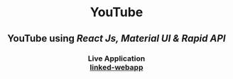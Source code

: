 <h1 align="center">YouTube</h1>

<h2 align="center">
  YouTube using <em> React Js, Material UI & Rapid API </em>
</h2>

<h3 align="center">
  Live Application
  <br/>
  <a href= "https://srushtirajbhosale.github.io/youtube-app/" target="_blank" rel="noreferrer">
    linked-webapp
  </a>
</h3>

